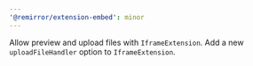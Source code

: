 ```yaml
---
'@remirror/extension-embed': minor
---
```


Allow preview and upload files with `IframeExtension`. Add a new `uploadFileHandler` option to `IframeExtension`.
